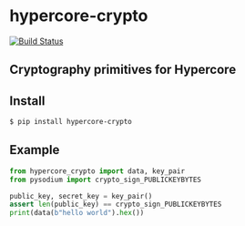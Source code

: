 # hypercore-crypto

[![Build Status](https://drone.autonomic.zone/api/badges/hyperpy/hypercore-crypto/status.svg)](https://drone.autonomic.zone/hyperpy/hypercore-crypto)

## Cryptography primitives for Hypercore

## Install

```sh
$ pip install hypercore-crypto
```

## Example

```python
from hypercore_crypto import data, key_pair
from pysodium import crypto_sign_PUBLICKEYBYTES

public_key, secret_key = key_pair()
assert len(public_key) == crypto_sign_PUBLICKEYBYTES
print(data(b"hello world").hex())
```
